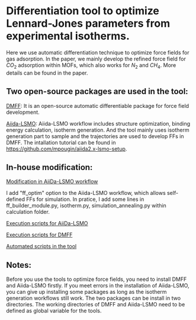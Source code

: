# Differentiation tool to optimize  Lennard-Jones parameters from experimental isotherms.

Here we use automatic differentiation technique to optimize force fields for gas adsorption. In the paper, we mainly develop the refined force field for $CO_2$ adsorption within MOFs, which also works for $N_2$ and $CH_4$. More details can be found in the paper. 

## Two open-source packages are used in the tool:

[DMFF](https://github.com/deepmodeling/DMFF): It is an open-source automatic differentiable package for force field development.

[Aiida-LSMO](https://github.com/lsmo-epfl/aiida-lsmo): Aiida-LSMO workflow includes structure optimization, binding energy calculation, isotherm generation. And the tool mainly uses isotherm generation part to sample and the trajectories are used to develop FFs in DMFF. The intallation tutorial can be found in https://github.com/mpougin/aiida2.x-lsmo-setup.

## In-house modification:


[Modification in AiiDa-LSMO workflow](https://github.com/legend-L24/ff_optimizer/tree/main/sampler/calcfunctions)

I add "ff_optim" option to the Aiida-LSMO workflow, which allows self-defined FFs for simulation. In pratice, I add some lines in ff_builder_module.py, isotherm.py, simulation_annealing.py within calculation folder. 

[Execution scripts for AiiDa-LSMO](https://github.com/legend-L24/ff_optimizer/tree/main/sampler/applications)

[Execution scripts for DMFF](https://github.com/legend-L24/ff_optimizer/tree/main/optimizer/UFF_opt)

[Automated scripts in the tool](https://github.com/legend-L24/ff_optimizer/tree/main/sampler)

## Notes:
Before you use the tools to optimize force fields, you need to install DMFF and Aiida-LSMO firstly. If you meet errors in the installation of Aiida-LSMO, you can give up installing some packages as long as the isotherm generation workflows still work. The two packages can be install in two directories. The working directories of DMFF and Aiida-LSMO need to be defined as global variable for the tools.




